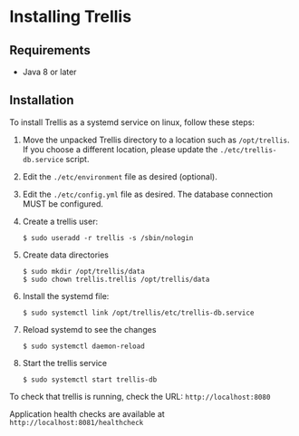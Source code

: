 # Installing Trellis

## Requirements

* Java 8 or later

## Installation

To install Trellis as a systemd service on linux, follow these steps:

1.  Move the unpacked Trellis directory to a location such as `/opt/trellis`.
    If you choose a different location, please update the `./etc/trellis-db.service` script.

2.  Edit the `./etc/environment` file as desired (optional).

3.  Edit the `./etc/config.yml` file as desired. The database connection MUST be configured.

4.  Create a trellis user:

        $ sudo useradd -r trellis -s /sbin/nologin

5.  Create data directories

        $ sudo mkdir /opt/trellis/data
        $ sudo chown trellis.trellis /opt/trellis/data

6.  Install the systemd file:

        $ sudo systemctl link /opt/trellis/etc/trellis-db.service

7.  Reload systemd to see the changes

        $ sudo systemctl daemon-reload

8.  Start the trellis service

        $ sudo systemctl start trellis-db

To check that trellis is running, check the URL: `http://localhost:8080`

Application health checks are available at `http://localhost:8081/healthcheck`
